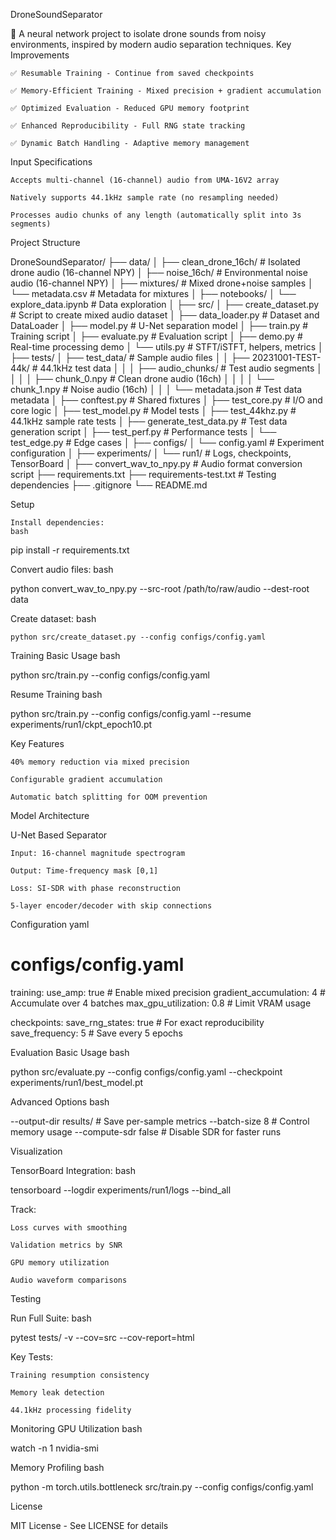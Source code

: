 DroneSoundSeparator

🚁 A neural network project to isolate drone sounds from noisy environments, inspired by modern audio separation techniques.
Key Improvements

    ✅ Resumable Training - Continue from saved checkpoints

    ✅ Memory-Efficient Training - Mixed precision + gradient accumulation

    ✅ Optimized Evaluation - Reduced GPU memory footprint

    ✅ Enhanced Reproducibility - Full RNG state tracking

    ✅ Dynamic Batch Handling - Adaptive memory management

Input Specifications

    Accepts multi-channel (16-channel) audio from UMA-16V2 array

    Natively supports 44.1kHz sample rate (no resampling needed)

    Processes audio chunks of any length (automatically split into 3s segments)

Project Structure

DroneSoundSeparator/
├── data/
│   ├── clean_drone_16ch/   # Isolated drone audio (16-channel NPY)
│   ├── noise_16ch/         # Environmental noise audio (16-channel NPY)
│   ├── mixtures/           # Mixed drone+noise samples
│   └── metadata.csv        # Metadata for mixtures
│
├── notebooks/
│   └── explore_data.ipynb  # Data exploration
│
├── src/
│   ├── create_dataset.py   # Script to create mixed audio dataset
│   ├── data_loader.py      # Dataset and DataLoader
│   ├── model.py            # U-Net separation model
│   ├── train.py            # Training script
│   ├── evaluate.py         # Evaluation script
│   ├── demo.py             # Real-time processing demo
│   └── utils.py            # STFT/iSTFT, helpers, metrics
│
├── tests/
│   ├── test_data/          # Sample audio files
│   │   ├── 20231001-TEST-44k/   # 44.1kHz test data
│   │   │   ├── audio_chunks/    # Test audio segments
│   │   │   │   ├── chunk_0.npy  # Clean drone audio (16ch)
│   │   │   │   └── chunk_1.npy  # Noise audio (16ch)
│   │   │   └── metadata.json    # Test data metadata
│   ├── conftest.py         # Shared fixtures
│   ├── test_core.py        # I/O and core logic
│   ├── test_model.py       # Model tests
│   ├── test_44khz.py       # 44.1kHz sample rate tests
│   ├── generate_test_data.py # Test data generation script
│   ├── test_perf.py        # Performance tests
│   └── test_edge.py        # Edge cases
│
├── configs/
│   └── config.yaml         # Experiment configuration
│
├── experiments/
│   └── run1/               # Logs, checkpoints, TensorBoard
│
├── convert_wav_to_npy.py   # Audio format conversion script
├── requirements.txt
├── requirements-test.txt   # Testing dependencies
├── .gitignore
└── README.md

Setup

    Install dependencies:
    bash

pip install -r requirements.txt

Convert audio files:
bash

python convert_wav_to_npy.py --src-root /path/to/raw/audio --dest-root data

Create dataset:
bash

    python src/create_dataset.py --config configs/config.yaml

Training
Basic Usage
bash

python src/train.py --config configs/config.yaml

Resume Training
bash

python src/train.py --config configs/config.yaml --resume experiments/run1/ckpt_epoch10.pt

Key Features

    40% memory reduction via mixed precision

    Configurable gradient accumulation

    Automatic batch splitting for OOM prevention

Model Architecture

U-Net Based Separator

    Input: 16-channel magnitude spectrogram

    Output: Time-frequency mask [0,1]

    Loss: SI-SDR with phase reconstruction

    5-layer encoder/decoder with skip connections

Configuration
yaml

# configs/config.yaml
training:
  use_amp: true                # Enable mixed precision
  gradient_accumulation: 4     # Accumulate over 4 batches
  max_gpu_utilization: 0.8     # Limit VRAM usage
  
checkpoints:
  save_rng_states: true        # For exact reproducibility
  save_frequency: 5            # Save every 5 epochs

Evaluation
Basic Usage
bash

python src/evaluate.py --config configs/config.yaml --checkpoint experiments/run1/best_model.pt

Advanced Options
bash

--output-dir results/       # Save per-sample metrics
--batch-size 8              # Control memory usage
--compute-sdr false         # Disable SDR for faster runs

Visualization

TensorBoard Integration:
bash

tensorboard --logdir experiments/run1/logs --bind_all

Track:

    Loss curves with smoothing

    Validation metrics by SNR

    GPU memory utilization

    Audio waveform comparisons

Testing

Run Full Suite:
bash

pytest tests/ -v --cov=src --cov-report=html

Key Tests:

    Training resumption consistency

    Memory leak detection

    44.1kHz processing fidelity

Monitoring
GPU Utilization
bash

watch -n 1 nvidia-smi

Memory Profiling
bash

python -m torch.utils.bottleneck src/train.py --config configs/config.yaml

License

MIT License - See LICENSE for details
